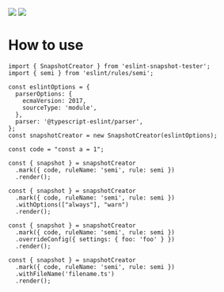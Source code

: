 ![](https://github.com/fa93hws/eslint-snapshot-test/workflows/CI/badge.svg)
![](https://codecov.io/gh/fa93hws/eslint-snapshot-test/branch/master/graph/badge.svg)

# How to use

```
import { SnapshotCreator } from 'eslint-snapshot-tester';
import { semi } from 'eslint/rules/semi';

const eslintOptions = {
  parserOptions: {
    ecmaVersion: 2017,
    sourceType: 'module',
  },
  parser: '@typescript-eslint/parser',
};
const snapshotCreator = new SnapshotCreator(eslintOptions);

const code = "const a = 1";

const { snapshot } = snapshotCreator
  .mark({ code, ruleName: 'semi', rule: semi })
  .render();

const { snapshot } = snapshotCreator
  .mark({ code, ruleName: 'semi', rule: semi })
  .withOptions(["always"], "warn")
  .render();

const { snapshot } = snapshotCreator
  .mark({ code, ruleName: 'semi', rule: semi })
  .overrideConfig({ settings: { foo: 'foo' } })
  .render();

const { snapshot } = snapshotCreator
  .mark({ code, ruleName: 'semi', rule: semi })
  .withFileName('filename.ts')
  .render();
```
